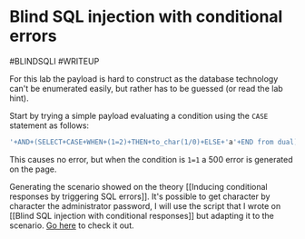 # Blind SQL injection with conditional errors
#BLINDSQLI #WRITEUP 

For this lab the payload is hard to construct as the database technology can't be enumerated easily, but rather has to be guessed (or read the lab hint).

Start by trying a simple payload evaluating a condition using the `CASE` statement as follows:

```SQL
'+AND+(SELECT+CASE+WHEN+(1=2)+THEN+to_char(1/0)+ELSE+'a'+END from dual)='a
```

This causes no error, but when the condition is `1=1` a 500 error is generated on the page.

Generating the scenario showed on the theory [[Inducing conditional responses by triggering SQL errors]]. It's possible to get character by character the administrator password, I will use the script that I wrote on [[Blind SQL injection with conditional responses]] but adapting it to the scenario. [Go here](https://github.com/JoseDRamirezM/InfoSec/blob/main/Web%20Security%20Academy/SQL%20injection/Attacks/Blind%20SQL%20injection/labs/Blind%20SQL%20injection%20with%20conditional%20responses/get_pass.py) to check it out.







